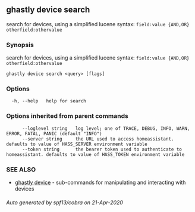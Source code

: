 ## ghastly device search

search for devices, using a simplified lucene syntax: `field:value {AND,OR} otherfield:othervalue`

### Synopsis

search for devices, using a simplified lucene syntax: `field:value {AND,OR} otherfield:othervalue`

```
ghastly device search <query> [flags]
```

### Options

```
  -h, --help   help for search
```

### Options inherited from parent commands

```
      --loglevel string   log level; one of TRACE, DEBUG, INFO, WARN, ERROR, FATAL, PANIC (default "INFO")
      --server string     the URL used to access homeassistant. defaults to value of HASS_SERVER environment variable
      --token string      the bearer token used to authenticate to homeassistant. defaults to value of HASS_TOKEN environment variable
```

### SEE ALSO

* [ghastly device](ghastly_device.md)	 - sub-commands for manipulating and interacting with devices

###### Auto generated by spf13/cobra on 21-Apr-2020
